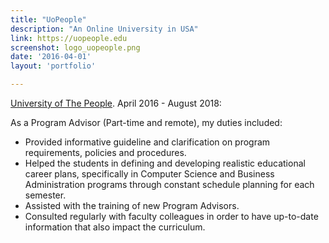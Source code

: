 ```yaml
---
title: "UoPeople"
description: "An Online University in USA"
link: https://uopeople.edu
screenshot: logo_uopeople.png
date: '2016-04-01'
layout: 'portfolio'

---
```


[University of The People](https://uopeople.edu). April 2016 - August 2018:

As a Program Advisor (Part-time and remote), my duties included:

* Provided informative guideline and clarification on program requirements, policies and procedures.
* Helped the students in defining and developing realistic educational career plans, specifically in Computer Science and Business Administration programs through constant schedule planning for each semester.
* Assisted with the training of new Program Advisors.
* Consulted regularly with faculty colleagues in order to have up-to-date information that also impact the curriculum.